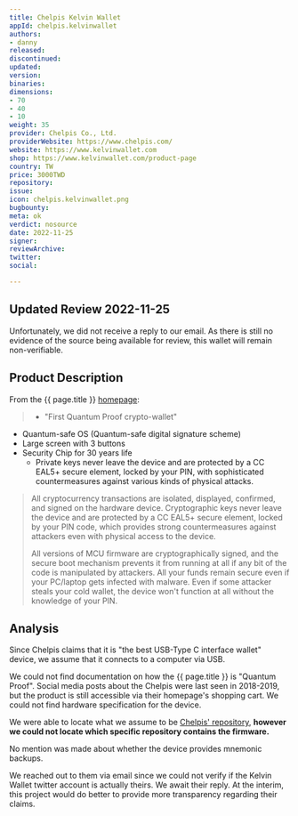 ```yaml
---
title: Chelpis Kelvin Wallet
appId: chelpis.kelvinwallet
authors:
- danny
released: 
discontinued: 
updated: 
version: 
binaries: 
dimensions:
- 70
- 40
- 10
weight: 35
provider: Chelpis Co., Ltd.
providerWebsite: https://www.chelpis.com/
website: https://www.kelvinwallet.com
shop: https://www.kelvinwallet.com/product-page
country: TW
price: 3000TWD
repository: 
issue: 
icon: chelpis.kelvinwallet.png
bugbounty: 
meta: ok
verdict: nosource
date: 2022-11-25
signer: 
reviewArchive: 
twitter: 
social: 

---
```


## Updated Review 2022-11-25

Unfortunately, we did not receive a reply to our email. As there is still no evidence of the source being available for review, this wallet will remain non-verifiable.



## Product Description 

From the {{ page.title }} [homepage](https://www.kelvinwallet.com/):

> - "First Quantum Proof crypto-wallet"
- Quantum-safe OS (Quantum-safe digital signature scheme)
- Large screen with 3 buttons 
- Security Chip for 30 years life
  - Private keys never leave the device and are protected by a CC EAL5+ secure element, locked by your PIN, with sophisticated countermeasures against various kinds of physical attacks.
>  
> All cryptocurrency transactions are isolated, displayed, confirmed, and signed on the hardware device. Cryptographic keys never leave the device and are protected by a CC EAL5+ secure element, locked by your PIN code, which provides strong countermeasures against attackers even with physical access to the device. 
>
> All versions of MCU firmware are cryptographically signed, and the secure boot mechanism prevents it from running at all if any bit of the code is manipulated by attackers. All your funds remain secure even if your PC/laptop gets infected with malware. Even if some attacker steals your cold wallet, the device won't function at all without the knowledge of your PIN.  

## Analysis 

Since Chelpis claims that it is "the best USB-Type C interface wallet" device, we assume that it connects to a computer via USB. 

We could not find documentation on how the {{ page.title }} is "Quantum Proof". Social media posts about the Chelpis were last seen in 2018-2019, but the product is still accessible via their homepage's shopping cart. We could not find hardware specification for the device. 

We were able to locate what we assume to be [Chelpis' repository](https://github.com/orgs/chelpis/repositories?type=all), **however we could not locate which specific repository contains the firmware.** 

No mention was made about whether the device provides mnemonic backups. 

We reached out to them via email since we could not verify if the Kelvin Wallet twitter account is actually theirs. We await their reply. At the interim, this project would do better to provide more transparency regarding their claims. 


